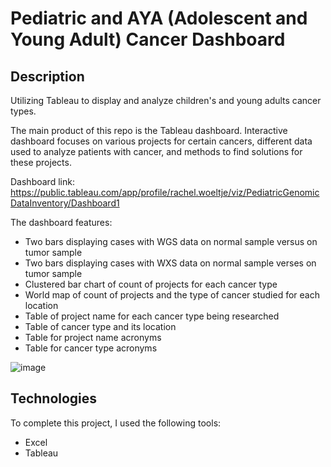 # Pediatric and AYA (Adolescent and Young Adult) Cancer Dashboard

## Description

Utilizing Tableau to display and analyze children's and young adults cancer types.

The main product of this repo is the Tableau dashboard. Interactive dashboard focuses on various projects for certain cancers, different data used to analyze patients with cancer, and methods to find solutions for these projects.

Dashboard link: https://public.tableau.com/app/profile/rachel.woeltje/viz/PediatricGenomicDataInventory/Dashboard1

The dashboard features:

- Two bars displaying cases with WGS data on normal sample versus on tumor sample
- Two bars displaying cases with WXS data on normal sample verses on tumor sample
- Clustered bar chart of count of projects for each cancer type
- World map of count of projects and the type of cancer studied for each location
- Table of project name for each cancer type being researched
- Table of cancer type and its location
- Table for project name acronyms 
- Table for cancer type acronyms 

![image](https://user-images.githubusercontent.com/77589773/125523799-c5ac89df-bfc4-46d3-9029-3668e3e3e948.png)

## Technologies
To complete this project, I used the following tools:
- Excel
- Tableau



